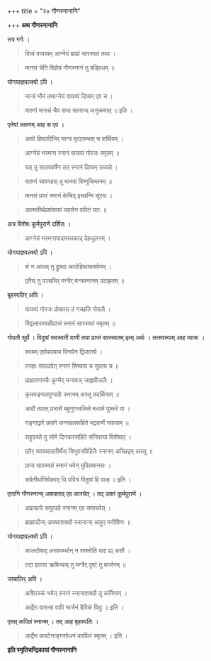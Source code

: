 +++
title = "२० गौणस्नानानि"

+++
**अथ गौणस्नानानि**

तत्र गर्गः ।

> दिव्यं वायव्यम् आग्नेयं ब्राह्मं सारस्वतं तथा ।

> मानसं चेति विज्ञेयं गौणस्नानं तु षड्विधम् ॥

योगयाज्ञवल्क्यो ऽपि ।

> मान्त्रं भौमं तथाग्नेयं वायव्यं दिव्यम् एव च ।

> वारुणं मानसं चैव सप्त सानान्य् अनुक्रमात् ॥ इति ।

एतेषां लक्षणम् आह स एव ।

> आपो हिष्ठादिभिर् मान्त्रं मृदालम्भश् च पार्थिवम् ।

> आग्नेयं भस्मना स्नानं वायव्यं गोरजः स्मृतम् ॥

> यत् तु सातपवर्षेण तत् स्नानं दिव्यम् उच्यते ।

> वारुणं चावगहस् तु मानसं विष्णुचिन्तनम् ॥

> मानसं प्रवरं स्नानं केचिद् इच्छन्ति सूरयः ।

> आत्मतीर्थप्रशंसायां व्यासेन पठितं यतः ॥

अत्र विशेषः कूर्मपुराणे दर्शितः ।

> आग्नेयं भस्मनापादमस्तकाद् देहधूलनम् ।

योगयाज्ञवल्क्यो ऽपि ।

> शं न आपस् तु द्रुषदा आपोहिष्ठाघमर्षणम् ।

> एतैस् तु पञ्चभिर् मन्त्रैर् मन्त्रस्नानम् उदाहृतम् ॥

बृहस्पतिर् अपि ।

> वायव्यं गोरजः प्रोक्तस् तं गच्छति गोपतौ ।

> विद्वत्सरस्वतीप्राप्तं स्नानं सारस्वतं स्मृतम् ॥

गोपतौ सूर्ये । विदुषां सरस्वती वाणी तया प्राप्तं सारस्वतम् इत्य् अर्थः । तत्स्वरूपम् आह व्यासः ।

> स्वयम् एवोपपन्नाय विनयेन द्विजातये ।

> तज्ज्ञः संपादयेत् स्नानं शिष्याय च सुताय च ॥

> दाक्षायणमयैः कुम्भैर् मन्त्रवज् जाह्नवीजलैः ।

> कृतमङ्गलपुण्याहैः स्नानम् अस्तु तदर्थिनाम् ॥

> आदौ तावत् प्रभासे बहुगुणसलिले मध्यमे पुष्करे वा ।

> गङ्गाद्वारे प्रयागे कनखलसहिते भद्रकर्णे गयायाम् ॥

> राहुग्रस्ते तु सोमे दिनकरसहिते संनिपत्या विशेषात् ।

> एतैर् व्याख्याततीर्थैस् त्रिभुवनविहितैः स्नानम् अच्छिद्रम् अस्तु ॥

> प्राप्य सारस्वतं स्नानं भवेन् मुदितमानसः ।

> सर्वतीर्थाभिषेकाद् धि पवित्रं विदुषां हि वाक् ॥ इति ।

एतानि गौणस्नान्य् अशक्ताव् एव कारयेत् । तद् उक्तं कूर्मपुराणे ।

> अप्रायत्ये समुत्पन्ने स्नानम् एव समाचरेत् ।

> ब्राह्मादीन्य् अयथाशक्तौ स्नानान्य् आहुर् मनीषिणः ॥

योगयाज्ञवल्क्यो ऽपि ।

> कालदोषाद् असामर्थ्यान् न शक्नोति यदा ह्य् असौ ।

> तदा ज्ञात्वा ऋषिभ्यस् तु मन्त्रैर् दृष्टं तु मार्जनम् ॥

जाबालिर् अपि ।

> अशिरस्कं भवेत् स्नानं स्नानाशक्तौ तु कर्मिणाम् ।

> आर्द्रेण वाससा वापि मार्जनं दैविकं विदुः ॥ इति ।

एतत् कपिलं स्नानम् । तद् आह बृहस्पतिः ।

> आर्द्रेण कपटेनाङ्गशोधनं कापिलं स्मृतम् । इति ।

**इति स्मृतिचन्द्रिकायां गौणस्नानानि**
